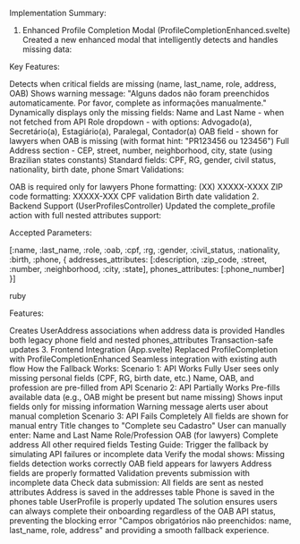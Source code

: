 Implementation Summary:
1. Enhanced Profile Completion Modal (ProfileCompletionEnhanced.svelte)
Created a new enhanced modal that intelligently detects and handles missing data:

Key Features:

Detects when critical fields are missing (name, last_name, role, address, OAB)
Shows warning message: "Alguns dados não foram preenchidos automaticamente. Por favor, complete as informações manualmente."
Dynamically displays only the missing fields:
Name and Last Name - when not fetched from API
Role dropdown - with options: Advogado(a), Secretário(a), Estagiário(a), Paralegal, Contador(a)
OAB field - shown for lawyers when OAB is missing (with format hint: "PR123456 ou 123456")
Full Address section - CEP, street, number, neighborhood, city, state (using Brazilian states constants)
Standard fields: CPF, RG, gender, civil status, nationality, birth date, phone
Smart Validations:

OAB is required only for lawyers
Phone formatting: (XX) XXXXX-XXXX
ZIP code formatting: XXXXX-XXX
CPF validation
Birth date validation
2. Backend Support (UserProfilesController)
Updated the complete_profile action with full nested attributes support:

Accepted Parameters:

[:name, :last_name, :role, :oab, :cpf, :rg, :gender, :civil_status, 
 :nationality, :birth, :phone,
 { addresses_attributes: [:description, :zip_code, :street, :number, 
                          :neighborhood, :city, :state],
   phones_attributes: [:phone_number] }]

ruby


Features:

Creates UserAddress associations when address data is provided
Handles both legacy phone field and nested phones_attributes
Transaction-safe updates
3. Frontend Integration (App.svelte)
Replaced ProfileCompletion with ProfileCompletionEnhanced
Seamless integration with existing auth flow
How the Fallback Works:
Scenario 1: API Works Fully
User sees only missing personal fields (CPF, RG, birth date, etc.)
Name, OAB, and profession are pre-filled from API
Scenario 2: API Partially Works
Pre-fills available data (e.g., OAB might be present but name missing)
Shows input fields only for missing information
Warning message alerts user about manual completion
Scenario 3: API Fails Completely
All fields are shown for manual entry
Title changes to "Complete seu Cadastro"
User can manually enter:
Name and Last Name
Role/Profession
OAB (for lawyers)
Complete address
All other required fields
Testing Guide:
Trigger the fallback by simulating API failures or incomplete data
Verify the modal shows:
Missing fields detection works correctly
OAB field appears for lawyers
Address fields are properly formatted
Validation prevents submission with incomplete data
Check data submission:
All fields are sent as nested attributes
Address is saved in the addresses table
Phone is saved in the phones table
UserProfile is properly updated
The solution ensures users can always complete their onboarding regardless of the OAB API status, preventing the blocking error "Campos obrigatórios não preenchidos: name, last_name, role, address" and providing a smooth fallback experience.


